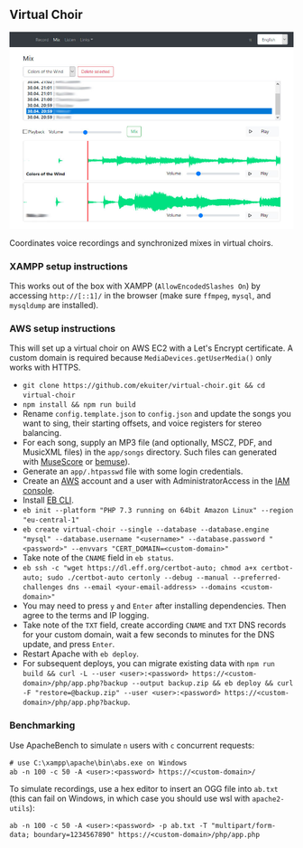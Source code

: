 ## Virtual Choir

![Screenshot](screenshot.jpg)

Coordinates voice recordings and synchronized mixes in virtual choirs.

### XAMPP setup instructions

This works out of the box with XAMPP (`AllowEncodedSlashes On`) by accessing `http://[::1]/` in the browser (make sure `ffmpeg`, `mysql`, and `mysqldump` are installed).

### AWS setup instructions

This will set up a virtual choir on AWS EC2 with a Let's Encrypt certificate.
A custom domain is required because `MediaDevices.getUserMedia()` only works with HTTPS.

- `git clone https://github.com/ekuiter/virtual-choir.git && cd virtual-choir`
- `npm install && npm run build`
- Rename `config.template.json` to `config.json` and update the songs you want to sing, their starting offsets, and voice registers for stereo balancing.
- For each song, supply an MP3 file (and optionally, MSCZ, PDF, and MusicXML files) in the `app/songs` directory.
  Such files can generated with [MuseScore](https://musescore.org) or [bemuse](https://github.com/ekuiter/bemuse)).
- Generate an `app/.htpasswd` file with some login credentials.
- Create an [AWS](https://aws.amazon.com) account and a user with AdministratorAccess in the [IAM console](https://console.aws.amazon.com/iam/home#/users).
- Install [EB CLI](https://github.com/aws/aws-elastic-beanstalk-cli-setup).
- `eb init --platform "PHP 7.3 running on 64bit Amazon Linux" --region "eu-central-1"`
- `eb create virtual-choir --single --database --database.engine "mysql" --database.username "<username>" --database.password "<password>" --envvars "CERT_DOMAIN=<custom-domain>"`
- Take note of the `CNAME` field in `eb status`.
- `eb ssh -c "wget https://dl.eff.org/certbot-auto; chmod a+x certbot-auto; sudo ./certbot-auto certonly --debug --manual --preferred-challenges dns --email <your-email-address> --domains <custom-domain>"`
- You may need to press `y` and `Enter` after installing dependencies. Then agree to the terms and IP logging.
- Take note of the `TXT` field, create according `CNAME` and `TXT` DNS records for your custom domain, wait a few seconds to minutes for the DNS update, and press `Enter`.
- Restart Apache with `eb deploy`.
- For subsequent deploys, you can migrate existing data with `npm run build && curl -L --user <user>:<password> https://<custom-domain>/php/app.php?backup --output backup.zip && eb deploy && curl -F "restore=@backup.zip" --user <user>:<password> https://<custom-domain>/php/app.php?backup`.

### Benchmarking

Use ApacheBench to simulate `n` users with `c` concurrent requests:

```
# use C:\xampp\apache\bin\abs.exe on Windows
ab -n 100 -c 50 -A <user>:<password> https://<custom-domain>/
```

To simulate recordings, use a hex editor to insert an OGG file into `ab.txt` (this can fail on Windows, in which case you should use wsl with `apache2-utils`):

```
ab -n 100 -c 50 -A <user>:<password> -p ab.txt -T "multipart/form-data; boundary=1234567890" https://<custom-domain>/php/app.php
```